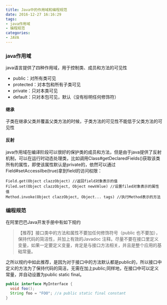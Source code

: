 ```yaml
---
title: Java中的作用域和编程规范
date: 2016-12-27 16:16:29
tags:
- java作用域
- 编程规范
categories:
- JAVA
---
```

### java作用域
java语言提供了四种作用域，用于控制类、成员和方法的可见性
+ public：对所有类可见
+ protected：对本包和所有子类可见
+ private：只对本类可见
+ default：只对本包可见，默认（没有标明任何修饰符）

#### 继承
子类在继承父类并覆盖父类方法的时候，子类方法的可见性不能低于父类方法的可见性
#### 反射
java作用域在编译阶段可以很好的保护类的成员和方法，但是由于java提供了反射机制，可以在运行时动态处理类，比如调用Class#getDeclaredFields()获取该类所有的属性，即使该属性默认是private的，依然可以通过Field#setAccessilbe(true)拿到field的访问权限：
```
Field.get(Object clazzObject) //返回field对象表示的值
Filed.set(Object clazzObject, Object newVAlue) //设置filed对象表示的属性值
Method.invoke(Object clazzObject, Object... tags) //执行Method表示的方法
```

### 编程规范   
在阿里巴巴Java开发手册中有如下规约
> 【推荐】接口类中的方法和属性不要加任何修饰符号（public 也不要加），保持代码的简洁性，并加上有效的Javadoc 注释。尽量不要在接口里定义变量，如果一定要定义变量，肯定是与接口方法相关，并且是整个应用的基础常量。

之所以规约中如此推荐，是因为对于接口中的方法默认都是public的，所以接口中定义的方法为了保持代码的简洁，无需在加上public;同样地，在接口中可以定义常量，并自动设置为public static final。
```java
public interface MyInterface {
  void foo();
  String foo = "FOO"; //a public static final constant
}
```
